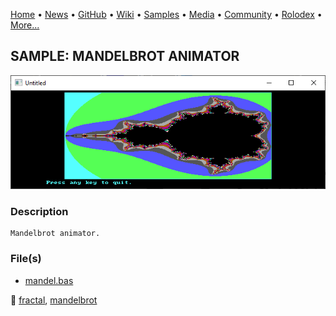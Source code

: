 [Home](https://qb64.com) • [News](../../news.md) • [GitHub](../../github.md) • [Wiki](../../wiki.md) • [Samples](../../samples.md) • [Media](../../media.md) • [Community](../../community.md) • [Rolodex](../../rolodex.md) • [More...](../../more.md)

## SAMPLE: MANDELBROT ANIMATOR

![screenshot.png](img/screenshot.png)

### Description

```text
Mandelbrot animator.
```

### File(s)

* [mandel.bas](src/mandel.bas)

🔗 [fractal](../fractal.md), [mandelbrot](../mandelbrot.md)
